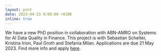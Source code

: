 ```yaml
---
layout: post
date: 2023-04-13 9:00:00 +0100
inline: true
---
```


We have a new PhD position in collaboration with ABN-AMRO on Systems for AI Data Quality in Finance. This project is with Sebastian Schelter, Kristina Irion, Paul Groth and Stefania Milan. Applications are due 21 May 2023. Find more info and apply [here](https://vacatures.uva.nl/UvA/job/Seven-PhD-positions-in-AI-for-Fintech/768660802/).